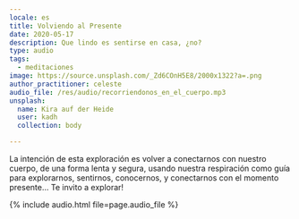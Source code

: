 ```yaml
---
locale: es
title: Volviendo al Presente
date: 2020-05-17
description: Que lindo es sentirse en casa, ¿no?
type: audio
tags:
  - meditaciones
image: https://source.unsplash.com/_Zd6COnH5E8/2000x1322?a=.png
author_practitioner: celeste
audio_file: /res/audio/recorriendonos_en_el_cuerpo.mp3
unsplash:
  name: Kira auf der Heide
  user: kadh
  collection: body

---
```


La intención de esta exploración es volver a conectarnos con nuestro cuerpo, de una forma lenta y segura, usando nuestra respiración como guía para explorarnos, sentirnos, conocernos, y conectarnos con el momento presente… Te invito a explorar!

{% include audio.html  file=page.audio_file %}


